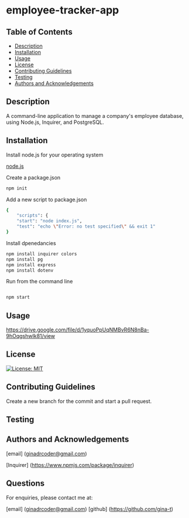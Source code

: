 # employee-tracker-app

## Table of Contents

- [Description](#description)
- [Installation](#installation)
- [Usage](#usage)
- [License](#license)
- [Contributing Guidelines](#contributing-guidelines)
- [Testing](#testing)
- [Authors and Acknowledgements](#authors-and-acknowledgements)

## Description

A command-line application to manage a company's employee database, using Node.js, Inquirer, and PostgreSQL.

## Installation

Install node.js for your operating system

[node.js](https://nodejs.org/en/download/package-manager)

Create a package.json

```zsh
npm init
```

Add a new script to package.json

```zsh
{
    "scripts": {
    "start": "node index.js",
    "test": "echo \"Error: no test specified\" && exit 1"
}
```

Install dpenedancies

```zsh
npm install inquirer colors
npm install pg
npm install express
npm install dotenv
```

Run from the command line

```zsh

npm start
```

## Usage

https://drive.google.com/file/d/1yquoPpUqNMBvR6N8nBa-9hOqgshwIk81/view

## License

[![License: MIT](https://img.shields.io/badge/License-MIT-yellow.svg)](https://opensource.org/licenses/MIT)

## Contributing Guidelines

Create a new branch for the commit and start a pull request.

## Testing

## Authors and Acknowledgements

[email] (ginadrcoder@gmail.com)

[Inquirer] (https://www.npmjs.com/package/inquirer)

## Questions

For enquiries, please contact me at:

[email] (ginadrcoder@gmail.com)
[github] (https://github.com/gina-t)
